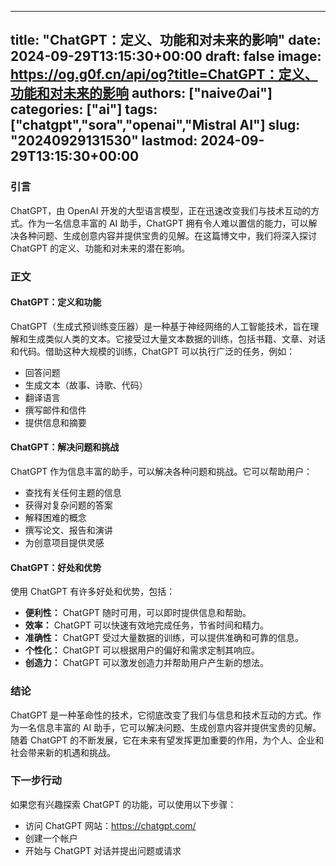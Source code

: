 
---
title: "ChatGPT：定义、功能和对未来的影响"
date: 2024-09-29T13:15:30+00:00
draft: false
image: https://og.g0f.cn/api/og?title=ChatGPT：定义、功能和对未来的影响
authors: ["naiveのai"]
categories: ["ai"]
tags: ["chatgpt","sora","openai","Mistral AI"]
slug: "20240929131530"
lastmod: 2024-09-29T13:15:30+00:00
---
### 引言

ChatGPT，由 OpenAI 开发的大型语言模型，正在迅速改变我们与技术互动的方式。作为一名信息丰富的 AI 助手，ChatGPT 拥有令人难以置信的能力，可以解决各种问题、生成创意内容并提供宝贵的见解。在这篇博文中，我们将深入探讨 ChatGPT 的定义、功能和对未来的潜在影响。

### 正文

#### ChatGPT：定义和功能

ChatGPT（生成式预训练变压器）是一种基于神经网络的人工智能技术，旨在理解和生成类似人类的文本。它接受过大量文本数据的训练，包括书籍、文章、对话和代码。借助这种大规模的训练，ChatGPT 可以执行广泛的任务，例如：

- 回答问题
- 生成文本（故事、诗歌、代码）
- 翻译语言
- 撰写邮件和信件
- 提供信息和摘要

#### ChatGPT：解决问题和挑战

ChatGPT 作为信息丰富的助手，可以解决各种问题和挑战。它可以帮助用户：

- 查找有关任何主题的信息
- 获得对复杂问题的答案
- 解释困难的概念
- 撰写论文、报告和演讲
- 为创意项目提供灵感

#### ChatGPT：好处和优势

使用 ChatGPT 有许多好处和优势，包括：

- **便利性：** ChatGPT 随时可用，可以即时提供信息和帮助。
- **效率：** ChatGPT 可以快速有效地完成任务，节省时间和精力。
- **准确性：** ChatGPT 受过大量数据的训练，可以提供准确和可靠的信息。
- **个性化：** ChatGPT 可以根据用户的偏好和需求定制其响应。
- **创造力：** ChatGPT 可以激发创造力并帮助用户产生新的想法。

### 结论

ChatGPT 是一种革命性的技术，它彻底改变了我们与信息和技术互动的方式。作为一名信息丰富的 AI 助手，它可以解决问题、生成创意内容并提供宝贵的见解。随着 ChatGPT 的不断发展，它在未来有望发挥更加重要的作用，为个人、企业和社会带来新的机遇和挑战。

### 下一步行动

如果您有兴趣探索 ChatGPT 的功能，可以使用以下步骤：

- 访问 ChatGPT 网站：https://chatgpt.com/
- 创建一个帐户
- 开始与 ChatGPT 对话并提出问题或请求